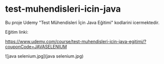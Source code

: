# test-muhendisleri-icin-java
Bu proje Udemy "Test Mühendisleri İçin Java Eğitimi" kodlarini icermektedir.

Eğitim linki:

https://www.udemy.com/course/test-muhendisleri-icin-java-egitimi/?couponCode=JAVASELENIUM

![java selenium.jpg](java selenium.jpg)
